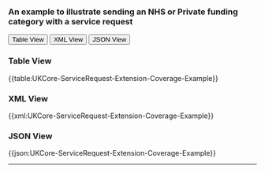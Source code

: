### An example to illustrate sending an NHS or Private funding category with a service request


<div class="tab">
 <button class="tablinks active" onclick="openTab(event, 'Table View')">Table View</button>
  <button class="tablinks" onclick="openTab(event, 'XML View')">XML View</button>
  <button class="tablinks" onclick="openTab(event, 'JSON View')">JSON View</button>
</div>


<div id="Table View" class="tabcontent" style="display:block">
  <h3>Table View</h3>
{{table:UKCore-ServiceRequest-Extension-Coverage-Example}}
</div>

<div id="XML View" class="tabcontent">
  <h3>XML View</h3>
{{xml:UKCore-ServiceRequest-Extension-Coverage-Example}}
</div>

<div id="JSON View" class="tabcontent">
  <h3>JSON View</h3>
{{json:UKCore-ServiceRequest-Extension-Coverage-Example}}
</div>

---